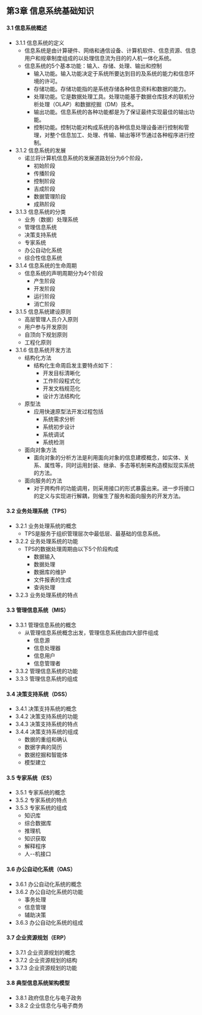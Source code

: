 ## 第3章 信息系统基础知识
#### 3.1 信息系统概述
- 3.1.1 信息系统的定义
	- 信息系统是由计算硬件、网络和通信设备、计算机软件、信息资源、信息用户和规章制度组成的以处理信息流为目的的人机一体化系统。
	- 信息系统的5个基本功能：输入、存储、处理、输出和控制
		- 输入功能。输入功能决定于系统所要达到目的及系统的能力和信息环境的许可。
		- 存储功能。存储功能指的是系统存储各种信息资料和数据的能力。
		- 处理功能。它是数据处理工具。处理功能基于数据仓库技术的联机分析处理（OLAP）和数据挖掘（DM）技术。
		- 输出功能。信息系统的各种功能都是为了保证最终实现最佳的输出功能。
		- 控制功能。控制功能对构成系统的各种信息处理设备进行控制和管理，对整个信息加工、处理、传输、输出等环节通过各种程序进行控制。
- 3.1.2 信息系统的发展
	- 诺兰将计算机信息系统的发展道路划分为6个阶段，
		- 初始阶段
		- 传播阶段
		- 控制阶段
		- 吉成阶段
		- 数据管理阶段
		- 成熟阶段
- 3.1.3 信息系统的分类
	- 业务（数据）处理系统
	- 管理信息系统
	- 决策支持系统
	- 专家系统
	- 办公自动化系统
	- 综合性信息系统
- 3.1.4 信息系统的生命周期
	- 信息系统的声明周期分为4个阶段
		- 产生阶段
		- 开发阶段
		- 运行阶段
		- 消亡阶段
- 3.1.5 信息系统建设原则
	- 高层管理人员介入原则
	- 用户参与开发原则
	- 自顶向下规划原则
	- 工程化原则
- 3.1.6 信息系统开发方法
	- 结构化方法
		- 结构化生命周启发主要特点如下：
			- 开发目标清晰化
			- 工作阶段程式化
			- 开发文档规范化
			- 设计方法结构化
	- 原型法
		- 应用快速原型法开发过程包括
			- 系统需求分析
			- 系统初步设计
			- 系统调试
			- 系统检测
	- 面向对象方法
		- 面向对象的分析方法是利用面向对象的信息建模概念，如实体、关系、属性等，同时运用封装、继承、多态等机制来构造模拟现实系统的方法。
	- 面向服务的方法
		- 对于跨构件的功能调用，则采用接口的形式暴露出来。进一步将接口的定义与实现进行解耦，则催生了服务和面向服务的开发方法。
#### 3.2 业务处理系统（TPS）
- 3.2.1 业务处理系统的概念
	- TPS是服务于组织管理层次中最低层、最基础的信息系统。
- 3.2.2 业务处理系统的功能
	- TPS的数据处理周期由以下5个阶段构成
		- 数据输入
		- 数据处理
		- 数据库的维护
		- 文件报表的生成
		- 查询处理
- 3.2.3 业务处理系统的特点
#### 3.3 管理信息系统（MIS）
- 3.3.1 管理信息系统的概念
	- 从管理信息系统概念出发，管理信息系统由四大部件组成
		- 信息源
		- 信息处理器
		- 信息用户
		- 信息管理者
- 3.3.2 管理信息系统的功能
- 3.3.3 管理信息系统的组成
#### 3.4 决策支持系统（DSS）
- 3.4.1 决策支持系统的概念
- 3.4.2 决策支持系统的功能
- 3.4.3 决策支持系统的特点
- 3.4.4 决策支持系统的组成
	- 数据的重组和确认
	- 数据字典的简历
	- 数据挖掘和智能体
	- 模型建立
#### 3.5 专家系统（ES）
- 3.5.1  专家系统的概念
- 3.5.2 专家系统的特点
- 3.5.3 专家系统的组成
	- 知识库
	- 综合数据库
	- 推理机
	- 知识获取
	- 解释程序
	- 人--机接口
#### 3.6 办公自动化系统（OAS）
- 3.6.1 办公自动化系统的概念
- 3.6.2 办公自动化系统的功能
	- 事务处理
	- 信息管理
	- 辅助决策
- 3.6.3 办公自动化系统的组成
#### 3.7 企业资源规划（ERP）
- 3.7.1 企业资源规划的概念
- 3.7.2 企业资源规划的结构
- 3.7.3 企业资源规划的功能
#### 3.8 典型信息系统架构模型
- 3.8.1 政府信息化与电子政务
- 3.8.2 企业信息化与电子商务
